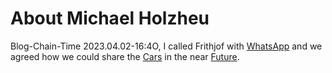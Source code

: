 # About Michael Holzheu

Blog-Chain-Time 2023.04.02-16:4O, I called Frithjof with [WhatsApp](9000047.md) and we agreed how we could share the [Cars](20000004.md) in the near [Future](10000004.md).

